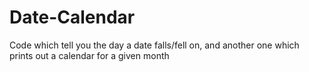 # Date-Calendar
Code which tell you the day a date falls/fell on, and another one which prints out a calendar for a given month
